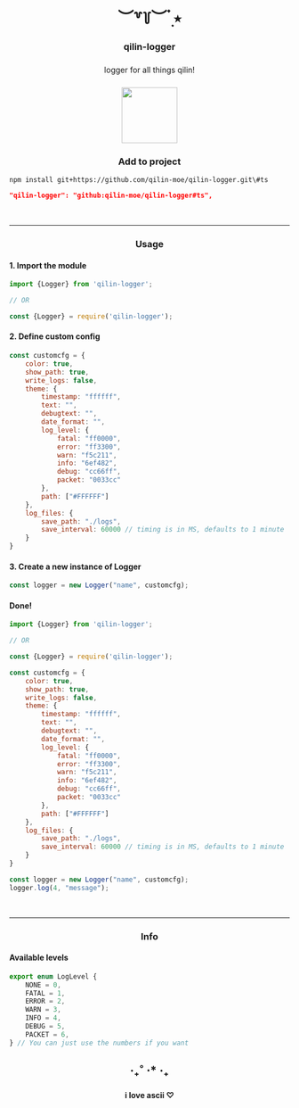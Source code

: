 <h1 align="center">︶꒷꒦︶ ๋࣭ ⭑</h1>

###

<h3 align="center">qilin-logger</h3>

###

<p align="center">logger for all things qilin!</p>

###

<div align="center">
  <img height="100" src="https://avatars.githubusercontent.com/u/147800226?s=200&v=4"  />
</div>

###
<h3 align="center"><b>Add to project</b></h3>

```shell
npm install git+https://github.com/qilin-moe/qilin-logger.git\#ts
```
```json
"qilin-logger": "github:qilin-moe/qilin-logger#ts",
```

<br clear="both">
<hr>

###
<h3 align="center"><b>Usage</b></h3>

<h4>1. Import the module</h4>

```javascript
import {Logger} from 'qilin-logger';

// OR

const {Logger} = require('qilin-logger');
```

<h4>2. Define custom config</h4>

```javascript
const customcfg = {
    color: true,
    show_path: true,
    write_logs: false,
    theme: {
        timestamp: "ffffff",
        text: "",
        debugtext: "",
        date_format: "",
        log_level: {
            fatal: "ff0000",
            error: "ff3300",
            warn: "f5c211",
            info: "6ef482",
            debug: "cc66ff",
            packet: "0033cc"
        },
        path: ["#FFFFFF"]
    },
    log_files: {
        save_path: "./logs",
        save_interval: 60000 // timing is in MS, defaults to 1 minute
    }
}
```

<h4>3. Create  a new instance of Logger</h4>

```javascript
const logger = new Logger("name", customcfg);
```

<h4>Done!</h4>

```javascript
import {Logger} from 'qilin-logger';

// OR

const {Logger} = require('qilin-logger');

const customcfg = {
    color: true,
    show_path: true,
    write_logs: false,
    theme: {
        timestamp: "ffffff",
        text: "",
        debugtext: "",
        date_format: "",
        log_level: {
            fatal: "ff0000",
            error: "ff3300",
            warn: "f5c211",
            info: "6ef482",
            debug: "cc66ff",
            packet: "0033cc"
        },
        path: ["#FFFFFF"]
    },
    log_files: {
        save_path: "./logs",
        save_interval: 60000 // timing is in MS, defaults to 1 minute
    }
}

const logger = new Logger("name", customcfg);
logger.log(4, "message");
```

<br clear="both">
<hr>

###
<h3 align="center"><b>Info</b></h3>

<h4>Available levels</h4>

```javascript
export enum LogLevel {
    NONE = 0,
    FATAL = 1,
    ERROR = 2,
    WARN = 3,
    INFO = 4,
    DEBUG = 5,
    PACKET = 6,
} // You can just use the numbers if you want
```

###
<h2 align="center">‧₊˚ ⋅* ‧₊</h2>

###
<h4 align="center">i love ascii ♡︎</h4>

<br clear="both">

###